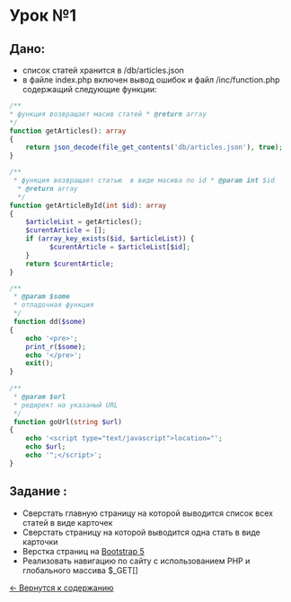 
# Урок №1

## Дано:

- список статей хранится в /db/articles.json  
- в файле index.php включен вывод ошибок и файл /inc/function.php содержащий следующие функции:

``` php
/**  
* функция возвращает масив статей * @return array  
*/  
function getArticles(): array  
{  
    return json_decode(file_get_contents('db/articles.json'), true);  
}

/**  
 * функция возвращает статью  в виде масива по id * @param int $id  
  * @return array  
  */  
function getArticleById(int $id): array  
{  
    $articleList = getArticles();  
    $curentArticle = [];  
    if (array_key_exists($id, $articleList)) {  
          $curentArticle = $articleList[$id];  
    }
    return $curentArticle;  
}

/**  
 * @param $some  
 * отладочная функция  
 */
 function dd($some)  
{  
    echo '<pre>';  
    print_r($some);  
    echo '</pre>';  
    exit();  
}  
  
/**  
 * @param $url  
 * редирект на указаный URL  
 */
 function goUrl(string $url)  
{  
    echo '<script type="text/javascript">location="';  
    echo $url;  
    echo '";</script>';  
}
```
## Задание :

* Сверстать главную страницу на которой выводится список всех статей в виде карточек
* Сверстать страницу на которой выводится одна стать в виде карточки
* Верстка страниц на [Bootstrap 5](https://getbootstrap.com/docs/5.0/getting-started/introduction/)
* Реализовать навигацию по сайту с использованием PHP и глобального массива $_GET[]


[<- Вернутся к содержанию](/doc/index.md)

